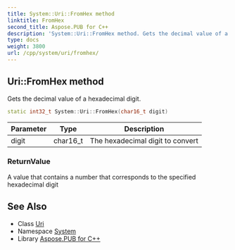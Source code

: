 ```yaml
---
title: System::Uri::FromHex method
linktitle: FromHex
second_title: Aspose.PUB for C++
description: 'System::Uri::FromHex method. Gets the decimal value of a hexadecimal digit in C++.'
type: docs
weight: 3800
url: /cpp/system/uri/fromhex/
---
```

## Uri::FromHex method


Gets the decimal value of a hexadecimal digit.

```cpp
static int32_t System::Uri::FromHex(char16_t digit)
```


| Parameter | Type | Description |
| --- | --- | --- |
| digit | char16_t | The hexadecimal digit to convert |

### ReturnValue

A value that contains a number that corresponds to the specified hexadecimal digit

## See Also

* Class [Uri](../)
* Namespace [System](../../)
* Library [Aspose.PUB for C++](../../../)
